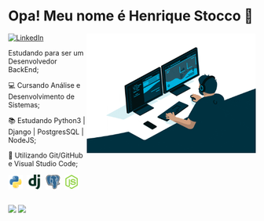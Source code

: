 # Opa! Meu nome é Henrique Stocco 👾

<img src = "banner.gif" width = "344px" height = "244" align = "right">

<div id="badges">
  <a href = "https://www.linkedin.com/in/henrique-stocco-machado-a80255245">
    <img src="https://img.shields.io/badge/LinkedIn-blue?style=for-the-badge&logo=linkedin&logoColor=white" alt="LinkedIn"/>
  </a>
</div>

Estudando para ser um Desenvolvedor BackEnd;

💻 Cursando Análise e Desenvolvimento de Sistemas;

📚 Estudando Python3 | Django | PostgresSQL | NodeJS;

🧰 Utilizando Git/GitHub e Visual Studio Code;

<div>
  <img src="https://raw.githubusercontent.com/devicons/devicon/master/icons/python/python-original.svg" title="Python3" 
  alt="Python" width="30" height="30"/>&nbsp;
  <img src="https://raw.githubusercontent.com/devicons/devicon/master/icons/django/django-plain.svg" title="Django" 
  alt="Django" width="30" height="30"/>&nbsp;
  <img src="https://raw.githubusercontent.com/devicons/devicon/master/icons/postgresql/postgresql-original.svg" 
  title="PostgresSQL" alt="Postgres" width="30" height="30"/>&nbsp;
  <img src="https://raw.githubusercontent.com/devicons/devicon/master/icons/nodejs/nodejs-plain.svg" title="NodeJS" alt="Node" 
  width="30" height="30"/>&nbsp;
</div>

##

<div align = "left">
<img height = "180em" src="https://github-readme-stats.vercel.app/api/top-langs/?username=HenriqueStocco&show_icons=true&theme=tokyonight&count_private=true"/>
<img height = "180em" src="https://github-readme-stats.vercel.app/api?username=HenriqueStocco&show_icons=true&show_icons=true&theme=tokyonight&count_private=true" />
</div>

